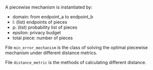A piecewise mechanism is instantiated by:
* domain: from endpoint_a to endpoint_b
* l: (list) endpoints of pieces
* p: (list) probability list of pieces
* epsilon: privacy budget
* total piece: number of pieces

File `min_error_mechanism` is the class of solving the optimal piecewise mechanism under different distance metrics.

File `distance_metric` is the methods of calculating different distance.
